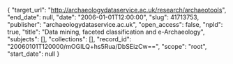 {
  "target_url": "http://archaeologydataservice.ac.uk/research/archaeotools", 
  "end_date": null, 
  "date": "2006-01-01T12:00:00", 
  "slug": 41713753, 
  "publisher": "archaeologydataservice.ac.uk", 
  "open_access": false, 
  "npld": true, 
  "title": "Data mining, faceted classification and e-Archaeology", 
  "subjects": [], 
  "collections": [], 
  "record_id": "20060101T120000/mOGILQ+hs5Rua/DbSEizCw==", 
  "scope": "root", 
  "start_date": null
}

